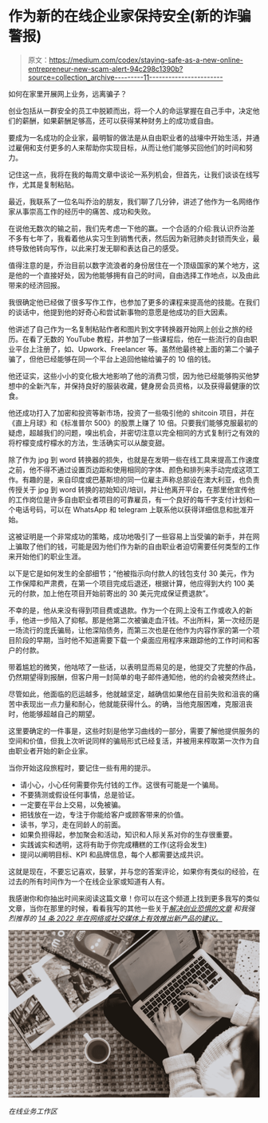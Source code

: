 # 作为新的在线企业家保持安全(新的诈骗警报)

> 原文：<https://medium.com/codex/staying-safe-as-a-new-online-entrepreneur-new-scam-alert-94c298c1390b?source=collection_archive---------11----------------------->

如何在家里开展网上业务，远离骗子？

创业包括从一群安全的员工中脱颖而出，将一个人的命运掌握在自己手中，决定他们的薪酬，如果薪酬足够高，还可以获得某种财务上的成功或自由。

要成为一名成功的企业家，最明智的做法是从自由职业者的战壕中开始生活，并通过雇佣和支付更多的人来帮助你实现目标，从而让他们能够买回他们的时间和努力。

记住这一点，我将在我的每周文章中谈论一系列机会，但首先，让我们谈谈在线写作，尤其是复制粘贴。

最近，我联系了一位名叫乔治的朋友，我们聊了几分钟，讲述了他作为一名网络作家从事崇高工作的经历中的痛苦、成功和失败。

在说他无数次的输之前，我们先考虑一下他的赢。一个合适的介绍:我认识乔治差不多有七年了，我看着他从实习生到销售代表，然后因为新冠肺炎封锁而失业，最终导致他转向写作，以此来打发无聊和表达自己的感受。

值得注意的是，乔治目前以数字流浪者的身份居住在一个顶级国家的某个地方，这是他的一个直接好处，因为他能够拥有自己的时间，自由选择工作地点，以及由此带来的经济回报。

我很确定他已经做了很多写作工作，也参加了更多的课程来提高他的技能。在我们的谈话中，他提到他的好奇心和尝试新事物的意愿是他成功的巨大因素。

他讲述了自己作为一名复制粘贴作者和图片到文字转换器开始网上创业之旅的经历。在看了无数的 YouTube 教程，并参加了一些课程后，他在一些流行的自由职业平台上注册了，如、Upwork、Freelancer 等。虽然他最终被上面的第二个骗子骗了，但他已经能够在同一个平台上追回他输给骗子的 10 倍的钱。

他还证实，这些小小的变化极大地影响了他的消费习惯，因为他已经能够购买他梦想中的全新汽车，并保持良好的服装收藏，健身房会员资格，以及获得最健康的饮食。

他还成功打入了加密和投资等新市场，投资了一些吸引他的 shitcoin 项目，并在《直上月球》和《标准普尔 500》的股票上赚了 10 倍。只要我们能够克服最初的疑虑，超越我们的问题，嗅出机会，并密切注意以完全相同的方式复制行之有效的将柠檬变成柠檬水的方法，生活确实可以从酸变甜。

除了作为 jpg 到 word 转换器的损失，也就是在发明一些在线工具来提高工作速度之前，他不得不通过设置页边距和使用相同的字体、颜色和排列来手动完成这项工作。有趣的是，来自印度或巴基斯坦的同一位雇主声称总部设在澳大利亚，也负责传授关于 jpg 到 word 转换的初始知识/培训，并让他离开平台，在那里他宣传他的工作岗位是许多自由职业者项目的可靠雇员，有一个良好的每千字支付计划和一个电话号码，可以在 WhatsApp 和 telegram 上联系他以获得详细信息和批准开始。

这被证明是一个非常成功的策略，成功地吸引了一些容易上当受骗的新手，并在网上骗取了他们的钱，可能是因为他们作为新的自由职业者迫切需要任何类型的工作来开始他们的职业生涯。

以下是它是如何发生的全部细节；“他被指示向付款人的钱包支付 30 美元，作为工作保障和严肃费，在第一个项目完成后退还，根据计算，他应得到大约 100 美元的付款，加上他在项目开始前寄出的 30 美元完成保证费退款”。

不幸的是，他从来没有得到项目费或退款。作为一个在网上没有工作或收入的新手，他进一步陷入了抑郁。那是他第二次被骗走血汗钱。不出所料，第一次经历是一场流行的庞氏骗局，让他深陷债务，而第三次也是在他作为内容作家的第一个项目阶段的早期，当时他不知道需要下载一个桌面应用程序来跟踪他的工作时间和客户的付款。

带着尴尬的微笑，他咕哝了一些话，以表明显而易见的是，他提交了完整的作品，仍然期望得到报酬，但客户用一封简单的电子邮件通知他，他的约会被突然终止。

尽管如此，他面临的厄运越多，他就越坚定，越确信如果他在目前失败和沮丧的痛苦中表现出一点力量和耐心，他就能获得什么。的确，当他克服困难，克服沮丧时，他能够超越自己的期望。

这里要确定的一件事是，这些时刻是他学习曲线的一部分，需要了解他提供服务的空间和价值，但我上次听说同样的骗局形式已经复活，并被用来榨取第一次作为自由职业者开始的新企业家。

当你开始这段旅程时，要记住一些有用的提示。

*   请小心，小心任何需要你先付钱的工作。这很有可能是一个骗局。
*   不要猜测或假设任何事情，总是验证。
*   一定要在平台上交易，以免被骗。
*   把钱放在一边，专注于你能给客户或顾客带来的价值。
*   读书，学习，走在同龄人的前面。
*   如果负担得起，参加聚会和活动，知识和人际关系对你的生存很重要。
*   实践诚实和透明，这将有助于你完成糟糕的工作(这将会发生)
*   提问以阐明目标、KPI 和品牌信息，每个人都需要达成共识。

这就是现在，不要忘记喜欢，鼓掌，并与您的答案评论，如果你有类似的经验，在过去的所有时间作为一个在线企业家或知道有人有。

我感谢你和你抽出时间来阅读这篇文章！你可以在这个频道上找到更多我写的类似文章，当你在那里的时候，看看我写的其他一些关于[*解决创业恐惧的文章*](/@emma.onuoha.boundlessservices/addressing-the-fear-of-starting-a-business-in-5-minutes-or-less-5e0059aa2704) **和我强烈推荐的* [14 条 2022 年在网络或社交媒体上有效推出新产品的建议。](/@emma.onuoha.boundlessservices/14-tips-to-launch-a-new-product-on-the-web-or-on-social-media-effectively-in-2022-ff2ac20afb7e)*

*![](img/69d62c74800c7e3c5b9b4707f6768234.png)*

*在线业务工作区*